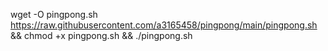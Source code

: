 wget -O pingpong.sh https://raw.githubusercontent.com/a3165458/pingpong/main/pingpong.sh && chmod +x pingpong.sh && ./pingpong.sh
